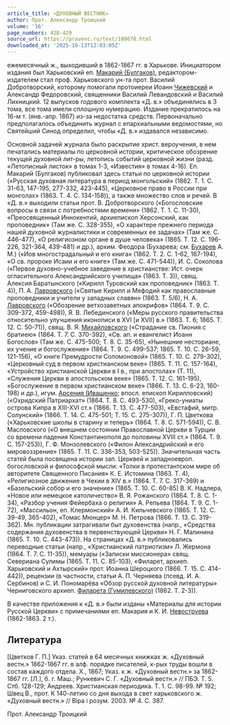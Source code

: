 ```yaml
---
article_title: «ДУХОВНЫЙ ВЕСТНИК»
author: Прот. Александр Троицкий
volume: '16'
page_numbers: 428-429
source_url: https://pravenc.ru/text/180678.html
downloaded_at: '2025-10-13T12:03:05Z'
---
```


ежемесячный ж., выходивший в 1862-1867 гг. в Харькове. Инициатором издания был Харьковский еп. [Макарий (Булгаков)](<https://pravenc.ru/text/Макарий (Булгаков).html>), редактором-издателем стал проф. Харьковского ун-та прот. Василий Добротворский, которому помогали протоиереи Иоанн [Чижевский](https://pravenc.ru/text/Чижевский.html) и Александр Федоровский, священники Василий Левандовский и Василий Лихницкий. 12 выпусков годового комплекта «Д. в.» объединялись в 3 тома, все тома имели сплошную нумерацию. Издание прекратилось на 16-м т. (янв.-апр. 1867) из-за недостатка средств. Первоначально предполагалось объединить журнал с епархиальными ведомостями, но Святейший Синод определил, чтобы «Д. в.» издавался независимо.

Основной задачей журнала было раскрытие христ. вероучения, в нем печатались материалы по церковной истории, критическое обозрение текущей духовной лит-ры, летопись событий церковной жизни (разд. «Летописный листок» в томах 1-3, «Известия» в томах 4-16). Еп. Макарий (Булгаков) публиковал здесь статьи по церковной истории («Русская духовная литература в период монгольский» (1862. Т. 1. С. 31-63, 147-195, 277-332, 423-445), «Церковное право в России при монголах» (1863. Т. 4. C. 134-158)), а также множество слов и речей. В «Д. в.» выходили статьи прот. В. Добротворского («Богословские вопросы в связи с потребностями времени» (1862. Т. 1. С. 11-30), «Преосвященный Иннокентий, архиепископ Херсонский, как проповедник» (Там же. С. 328-355), «О характере прежнего периода нашей духовной журналистики и современных ее задачах» (Там же. С. 446-477), «О религиозном органе в душе человека» (1865. Т. 12. С. 196-226, 321-364, 439-481) и др.), архим. Феодора (Бухарева; см. [Бухарев](https://pravenc.ru/text/Бухарев.html) А. М.) («Иов многострадальный и его книга» (1862. Т. 2. С. 1-62, 167-194), «О св. пророке Исаии и его книге» (Там же. С. 471-544)), И. С. Соколова («Первое духовно-учебное заведение в христианстве: Ист. очерк огласительного Александрийского училища» (1863. Т. 3)), свящ. Алексия Баратынского («Кирилл Туровский как проповедник» (1863. Т. 4)), П. А. [Лавровского](https://pravenc.ru/text/Лавровского.html) («Святые Кирилл и Мефодий как православные проповедники и учители у западных славян» (1863. Т. 5/6), Н. А. [Лавровского](https://pravenc.ru/text/Лавровского.html) («Обозрение ветхозаветных апокрифов» (1864. Т. 9. С. 309-372, 459-498)), Я. В. Лебединского («Меры русского правительства относительно улучшения иконописи в XVI [и XVII] в.» (1863. Т. 6; 1865. Т. 12. С. 50-71)), свящ. В. Я. [Михайловского](https://pravenc.ru/text/Михайловского.html) («Страдание св. Пиония с братиею» (1864. Т. 7. С. 370-392), «Св. ап. и евангелист Иоанн Богослов» (Там же. С. 475-500; Т. 8. С. 35-65), «Нынешние несториане, их учение и богослужение» (1864. Т. 9. С. 499-537; 1865. Т. 10. С. 26-59, 121-156), «О книге Премудрости Соломоновой» (1865. Т. 10. С. 279-302), «Церковный суд в первом христианском веке» (1865. Т. 11. С. 157-164), «Устройство христианской Церкви в I в., при апостолах» (Т. 11), «Служения Церкви в апостольском веке» (1865. Т. 12. С. 161-195), «Богослужение в первом христианском веке» (1866. Т. 13. С. 6-23, 160-198) и др.), игум. [Арсения (Иващенко](<https://pravenc.ru/text/Арсения (Иващенко.html>); впосл. епископ Кирилловский) («Охридский Патриархат» (1864. Т. 8. С. 493-530), «Греко-униаты острова Кипра в XIII-XVI ст.» (1866. Т. 13. С. 477-503), «Евстафий, митр. Солунский» (1866. Т. 14. С. 475-501; Т. 15. С. 275-307)), Г. П. Цветкова («Харьковские школы в старину и теперь» (1864. Т. 8. С. 571-594)), С. В. Масловского («О внешнем состоянии Православной Церкви в Турции со времени падения Константинополя до половины XVIII ст.» (1864. Т. 9. С. 157-253)), Г. Ф. Монзолевского («Филон Александрийский и его мировоззрение» (1865. Т. 11. С. 336-353, 503-525)). Значительная часть статей была посвящена истории зап. Церквей и западноевроп. богословской и философской мысли: «Толки в протестантском мире об авторитете Священного Писания» К. Е. Истомина (1863. Т. 4), «Религиозное движение в Чехии в XIV в.» (1864. Т. 7. С. 317-369) и «Базельский собор и его значение» (1865. Т. 10. С. 60-85) В. К. Надлера, «Новое или немецкое католичество» В. Я. Рожанского (1864. Т. 8. С. 1-34), «Разбор учения Фейербаха о религии» А. Репьева (1864. Т. 9. С. 1-72), «Массильон, еп. Клермонский» А. И. Кильчевского (1865. Т. 12. С. 39-49, 365-402), «Томас Мюнцер» М. Н. Петрова (1866. Т. 13. С. 319-362). Мн. публикации затрагивали быт духовенства (напр., «Средства содержания духовенства в первенствующей Церкви» Н. Г. Малинина (1865. Т. 10. С. 443-473)). На страницах «Д. в.» публиковались переводные статьи (напр., «Христианский патриотизм» Л. Жермона (1864. Т. 7. С. 11-35)), мемуары («Записки миссионера» свящ. Севериана Сулимы (1865. Т. 11. С. 85-103), «Филарет, архиеп. Харьковский и Ахтырский» прот. Иоанна Шероцкого (1866. Т. 15. С. 414-442)), рецензии (в частности, статьи А. П. Черняева (псевд. И. А. Сербинов) и С. И. Пономарёва «Обзор русской духовной литературы» Черниговского архиеп. [Филарета (Гумилевского)](<https://pravenc.ru/text/Филарета (Гумилевского).html>) (1862. Т. 2-3)).

В качестве приложения к «Д. в.» были изданы «Материалы для истории Русской Церкви» с примечаниями еп. Макария и К. И. [Невоструева](https://pravenc.ru/text/Невоструева.html) (1862-1863. 2 т.).

## Литература

[Цветков Г. П.] Указ. статей в 64 месячных книжках ж. «Духовный вестн.» 1862-1867 гг. в алф. порядке писателей, к-рых труды вошли в состав каждого отдела. Х., 1867; Указ. к ж. «Духовный вестн.» за 1862-1867 гг. [Л.], б. г. Маш.; Рункевич С. Г. «Духовный вестн.» // ПБЭ. Т. 5. Стб. 128-129; Андреев. Христианская периодика. Т. 1. С. 98-99. № 192; Швец В., прот. К 140-летию со дня выхода в свет харьковского ж. «Духовный вестн.» // Вiра i розум. 2003. № 4. С. 387.

Прот. Александр Троицкий
